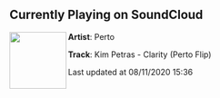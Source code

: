 ## Currently Playing on SoundCloud

[<img align="left" width="100" src="https://i1.sndcdn.com/artworks-uglx7pUyEknqBlEo-TiLwhQ-t50x50.jpg">](https://soundcloud.com/iamperto/clarityflip)

**Artist**: Perto 

**Track**: Kim Petras - Clarity (Perto Flip)

Last updated at 08/11/2020 15:36

